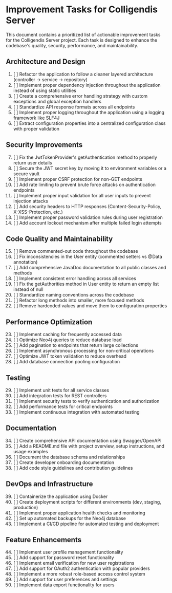 # Improvement Tasks for Colligendis Server

This document contains a prioritized list of actionable improvement tasks for the Colligendis Server project. Each task is designed to enhance the codebase's quality, security, performance, and maintainability.

## Architecture and Design

1. [ ] Refactor the application to follow a cleaner layered architecture (controller -> service -> repository)
2. [ ] Implement proper dependency injection throughout the application instead of using static utilities
3. [ ] Create a comprehensive error handling strategy with custom exceptions and global exception handlers
4. [ ] Standardize API response formats across all endpoints
5. [ ] Implement proper logging throughout the application using a logging framework like SLF4J
6. [ ] Extract configuration properties into a centralized configuration class with proper validation

## Security Improvements

7. [ ] Fix the JwtTokenProvider's getAuthentication method to properly return user details
8. [ ] Secure the JWT secret key by moving it to environment variables or a secure vault
9. [ ] Implement proper CSRF protection for non-GET endpoints
10. [ ] Add rate limiting to prevent brute force attacks on authentication endpoints
11. [ ] Implement proper input validation for all user inputs to prevent injection attacks
12. [ ] Add security headers to HTTP responses (Content-Security-Policy, X-XSS-Protection, etc.)
13. [ ] Implement proper password validation rules during user registration
14. [ ] Add account lockout mechanism after multiple failed login attempts

## Code Quality and Maintainability

15. [ ] Remove commented-out code throughout the codebase
16. [ ] Fix inconsistencies in the User entity (commented setters vs @Data annotation)
17. [ ] Add comprehensive JavaDoc documentation to all public classes and methods
18. [ ] Implement consistent error handling across all services
19. [ ] Fix the getAuthorities method in User entity to return an empty list instead of null
20. [ ] Standardize naming conventions across the codebase
21. [ ] Refactor long methods into smaller, more focused methods
22. [ ] Remove hardcoded values and move them to configuration properties

## Performance Optimization

23. [ ] Implement caching for frequently accessed data
24. [ ] Optimize Neo4j queries to reduce database load
25. [ ] Add pagination to endpoints that return large collections
26. [ ] Implement asynchronous processing for non-critical operations
27. [ ] Optimize JWT token validation to reduce overhead
28. [ ] Add database connection pooling configuration

## Testing

29. [ ] Implement unit tests for all service classes
30. [ ] Add integration tests for REST controllers
31. [ ] Implement security tests to verify authentication and authorization
32. [ ] Add performance tests for critical endpoints
33. [ ] Implement continuous integration with automated testing

## Documentation

34. [ ] Create comprehensive API documentation using Swagger/OpenAPI
35. [ ] Add a README.md file with project overview, setup instructions, and usage examples
36. [ ] Document the database schema and relationships
37. [ ] Create developer onboarding documentation
38. [ ] Add code style guidelines and contribution guidelines

## DevOps and Infrastructure

39. [ ] Containerize the application using Docker
40. [ ] Create deployment scripts for different environments (dev, staging, production)
41. [ ] Implement proper application health checks and monitoring
42. [ ] Set up automated backups for the Neo4j database
43. [ ] Implement a CI/CD pipeline for automated testing and deployment

## Feature Enhancements

44. [ ] Implement user profile management functionality
45. [ ] Add support for password reset functionality
46. [ ] Implement email verification for new user registrations
47. [ ] Add support for OAuth2 authentication with popular providers
48. [ ] Implement a more robust role-based access control system
49. [ ] Add support for user preferences and settings
50. [ ] Implement data export functionality for users